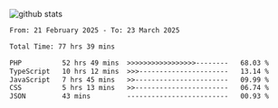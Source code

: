 
![github stats](https://github-readme-stats.vercel.app/api?username=realmahd1&show_icons=true&theme=codeSTACKr&hide_rank=true&count_private=true)

<!--START_SECTION:waka-->

```txt
From: 21 February 2025 - To: 23 March 2025

Total Time: 77 hrs 39 mins

PHP          52 hrs 49 mins  >>>>>>>>>>>>>>>>>--------   68.03 %
TypeScript   10 hrs 12 mins  >>>----------------------   13.14 %
JavaScript   7 hrs 45 mins   >>-----------------------   09.99 %
CSS          5 hrs 13 mins   >>-----------------------   06.74 %
JSON         43 mins         -------------------------   00.93 %
```

<!--END_SECTION:waka-->
